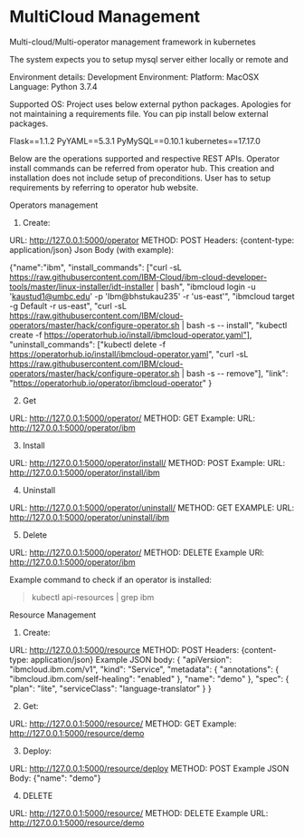 # MultiCloud Management
Multi-cloud/Multi-operator management framework in kubernetes

The system expects you to setup mysql server either locally or remote and 


Environment details:
Development Environment:
Platform: MacOSX
Language: Python 3.7.4

Supported OS:
Project uses below external python packages. Apologies for not maintaining a requirements file.
You can pip install below external packages.

Flask==1.1.2
PyYAML==5.3.1
PyMySQL==0.10.1
kubernetes==17.17.0

Below are the operations supported and respective REST APIs.
Operator install commands can be referred from operator hub.
This creation and installation does not include setup of preconditions. User has to setup requirements by referring to operator hub website.

Operators management

1. Create:

URL: http://127.0.0.1:5000/operator
METHOD: POST
Headers: {content-type: application/json}
Json Body (with example):

{"name":"ibm",
 "install_commands": ["curl -sL https://raw.githubusercontent.com/IBM-Cloud/ibm-cloud-developer-tools/master/linux-installer/idt-installer | bash",
              "ibmcloud login -u 'kaustud1@umbc.edu' -p 'Ibm@bhstukau235' -r 'us-east'", 
                      "ibmcloud target -g Default -r us-east", 
                      "curl -sL https://raw.githubusercontent.com/IBM/cloud-operators/master/hack/configure-operator.sh | bash -s -- install", "kubectl create -f https://operatorhub.io/install/ibmcloud-operator.yaml"],
 "uninstall_commands": ["kubectl delete -f https://operatorhub.io/install/ibmcloud-operator.yaml",
                        "curl -sL https://raw.githubusercontent.com/IBM/cloud-operators/master/hack/configure-operator.sh | bash -s -- remove"],
 "link": "https://operatorhub.io/operator/ibmcloud-operator"
}

2. Get

URL: http://127.0.0.1:5000/operator/<name>
METHOD: GET
Example: URL: http://127.0.0.1:5000/operator/ibm

3. Install

URL: http://127.0.0.1:5000/operator/install/<name>
METHOD: POST
Example: URL: http://127.0.0.1:5000/operator/install/ibm

4. Uninstall

URL: http://127.0.0.1:5000/operator/uninstall/<name>
METHOD: GET
EXAMPLE: URL: http://127.0.0.1:5000/operator/uninstall/ibm

5. Delete

URL: http://127.0.0.1:5000/operator/<name>
METHOD: DELETE
Example URl: http://127.0.0.1:5000/operator/ibm


Example command to check if an operator is installed:
> kubectl api-resources | grep ibm



Resource Management

1.  Create:

URL: http://127.0.0.1:5000/resource
METHOD: POST
Headers: {content-type: application/json}
Example JSON body:
{
  "apiVersion": "ibmcloud.ibm.com/v1",
  "kind": "Service",
  "metadata": {
    "annotations": {
      "ibmcloud.ibm.com/self-healing": "enabled"
    },
    "name": "demo"
  },
  "spec": {
    "plan": "lite",
    "serviceClass": "language-translator"
  }
}


2. Get:

URL: http://127.0.0.1:5000/resource/<name>
METHOD: GET
Example: http://127.0.0.1:5000/resource/demo

3. Deploy:

URL: http://127.0.0.1:5000/resource/deploy
METHOD: POST
Example JSON Body:
{"name": "demo"}

4. DELETE

URL: http://127.0.0.1:5000/resource/<name>
METHOD: DELETE
Example URL: http://127.0.0.1:5000/resource/demo
